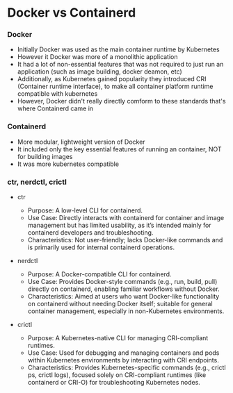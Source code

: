 # Docker vs Containerd

### Docker

- Initially Docker was used as the main container runtime by Kubernetes
- However it Docker was more of a monolithic application
- It had a lot of non-essential features that was not required to just run an application (such as image building, docker deamon, etc)
- Additionally, as Kubernetes gained popularity they introduced CRI (Container runtime interface), to make all container platform runtime compatible with kubernetes
- However, Docker didn't really directly comform to these standards that's where Containerd came in

### Containerd

- More modular, lightweight version of Docker
- It included only the key essential features of running an container, NOT for building images
- It was more kubernetes compatible

### ctr, nerdctl, crictl

- ctr
  - Purpose: A low-level CLI for containerd.
  - Use Case: Directly interacts with containerd for container and image management but has limited usability, as it’s intended mainly for containerd developers and troubleshooting.
  - Characteristics: Not user-friendly; lacks Docker-like commands and is primarily used for internal containerd operations.
- nerdctl

  - Purpose: A Docker-compatible CLI for containerd.
  - Use Case: Provides Docker-style commands (e.g., run, build, pull) directly on containerd, enabling familiar workflows without Docker.
  - Characteristics: Aimed at users who want Docker-like functionality on containerd without needing Docker itself; suitable for general container management, especially in non-Kubernetes environments.

- crictl
  - Purpose: A Kubernetes-native CLI for managing CRI-compliant runtimes.
  - Use Case: Used for debugging and managing containers and pods within Kubernetes environments by interacting with CRI endpoints.
  - Characteristics: Provides Kubernetes-specific commands (e.g., crictl ps, crictl logs), focused solely on CRI-compliant runtimes (like containerd or CRI-O) for troubleshooting Kubernetes nodes.
